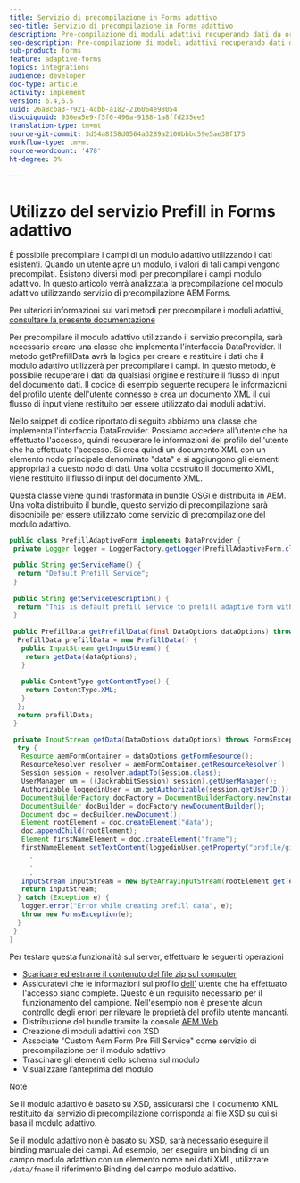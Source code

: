 ```yaml
---
title: Servizio di precompilazione in Forms adattivo
seo-title: Servizio di precompilazione in Forms adattivo
description: Pre-compilazione di moduli adattivi recuperando dati da origini dati back-end.
seo-description: Pre-compilazione di moduli adattivi recuperando dati da origini dati back-end.
sub-product: forms
feature: adaptive-forms
topics: integrations
audience: developer
doc-type: article
activity: implement
version: 6.4,6.5
uuid: 26a8cba3-7921-4cbb-a182-216064e98054
discoiquuid: 936ea5e9-f5f0-496a-9188-1a8ffd235ee5
translation-type: tm+mt
source-git-commit: 3d54a8158d0564a3289a2100bbbc59e5ae38f175
workflow-type: tm+mt
source-wordcount: '478'
ht-degree: 0%

---
```



# Utilizzo del servizio Prefill in Forms adattivo

È possibile precompilare i campi di un modulo adattivo utilizzando i dati esistenti. Quando un utente apre un modulo, i valori di tali campi vengono precompilati. Esistono diversi modi per precompilare i campi modulo adattivo. In questo articolo verrà analizzata la precompilazione del modulo adattivo utilizzando  servizio di precompilazione AEM Forms.

Per ulteriori informazioni sui vari metodi per precompilare i moduli adattivi, [consultare la presente documentazione](https://helpx.adobe.com/experience-manager/6-4/forms/using/prepopulate-adaptive-form-fields.html#AEMFormsprefillservice)

Per precompilare il modulo adattivo utilizzando il servizio precompila, sarà necessario creare una classe che implementa l&#39;interfaccia DataProvider. Il metodo getPrefillData avrà la logica per creare e restituire i dati che il modulo adattivo utilizzerà per precompilare i campi. In questo metodo, è possibile recuperare i dati da qualsiasi origine e restituire il flusso di input del documento dati. Il codice di esempio seguente recupera le informazioni del profilo utente dell&#39;utente connesso e crea un documento XML il cui flusso di input viene restituito per essere utilizzato dai moduli adattivi.

Nello snippet di codice riportato di seguito abbiamo una classe che implementa l&#39;interfaccia DataProvider. Possiamo accedere all&#39;utente che ha effettuato l&#39;accesso, quindi recuperare le informazioni del profilo dell&#39;utente che ha effettuato l&#39;accesso. Si crea quindi un documento XML con un elemento nodo principale denominato &quot;data&quot; e si aggiungono gli elementi appropriati a questo nodo di dati. Una volta costruito il documento XML, viene restituito il flusso di input del documento XML.

Questa classe viene quindi trasformata in bundle OSGi e distribuita in AEM. Una volta distribuito il bundle, questo servizio di precompilazione sarà disponibile per essere utilizzato come servizio di precompilazione del modulo adattivo.

```java
public class PrefillAdaptiveForm implements DataProvider {
 private Logger logger = LoggerFactory.getLogger(PrefillAdaptiveForm.class);

 public String getServiceName() {
  return "Default Prefill Service";
 }
 
 public String getServiceDescription() {
  return "This is default prefill service to prefill adaptive form with user data";
 }
 
 public PrefillData getPrefillData(final DataOptions dataOptions) throws FormsException {
  PrefillData prefillData = new PrefillData() {
   public InputStream getInputStream() {
    return getData(dataOptions);
   }
   
   public ContentType getContentType() {
    return ContentType.XML;
   }
  };
  return prefillData;
 }

 private InputStream getData(DataOptions dataOptions) throws FormsException {  
  try {
   Resource aemFormContainer = dataOptions.getFormResource();
   ResourceResolver resolver = aemFormContainer.getResourceResolver();
   Session session = resolver.adaptTo(Session.class);
   UserManager um = ((JackrabbitSession) session).getUserManager();
   Authorizable loggedinUser = um.getAuthorizable(session.getUserID());
   DocumentBuilderFactory docFactory = DocumentBuilderFactory.newInstance();
   DocumentBuilder docBuilder = docFactory.newDocumentBuilder();
   Document doc = docBuilder.newDocument();
   Element rootElement = doc.createElement("data");
   doc.appendChild(rootElement);
   Element firstNameElement = doc.createElement("fname");
   firstNameElement.setTextContent(loggedinUser.getProperty("profile/givenName")[0].getString());
     .
     .
     .
   InputStream inputStream = new ByteArrayInputStream(rootElement.getTextContent().getBytes());
   return inputStream;
  } catch (Exception e) {
   logger.error("Error while creating prefill data", e);
   throw new FormsException(e);
  }
 }
}
```

Per testare questa funzionalità sul server, effettuare le seguenti operazioni

* [Scaricare ed estrarre il contenuto del file zip sul computer](assets/prefillservice.zip)
* Assicuratevi che le informazioni sul profilo [dell&#39;](http://localhost:4502/libs/granite/security/content/useradmin) utente che ha effettuato l&#39;accesso siano complete. Questo è un requisito necessario per il funzionamento del campione. Nell&#39;esempio non è presente alcun controllo degli errori per rilevare le proprietà del profilo utente mancanti.
* Distribuzione del bundle tramite la console [AEM Web](http://localhost:4502/system/console/bundles)
* Creazione di moduli adattivi con XSD
* Associate &quot;Custom Aem Form Pre Fill Service&quot; come servizio di precompilazione per il modulo adattivo
* Trascinare gli elementi dello schema sul modulo
* Visualizzare l’anteprima del modulo

>[!NOTE]
>
>Se il modulo adattivo è basato su XSD, assicurarsi che il documento XML restituito dal servizio di precompilazione corrisponda al file XSD su cui si basa il modulo adattivo.
>
>Se il modulo adattivo non è basato su XSD, sarà necessario eseguire il binding manuale dei campi. Ad esempio, per eseguire un binding di un campo modulo adattivo con un elemento nome nei dati XML, utilizzare `/data/fname` il riferimento Binding del campo modulo adattivo.

